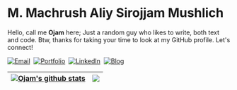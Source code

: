 # M. Machrush Aliy Sirojjam Mushlich
<!--
Hello, call me <b>Ojam</b> here; Back-end Engineer at [PT BFI Finance Indonesia Tbk](https://bfi.co.id). Sometimes called as writer, 'cause I love to write both text and code. Since I work at this company I rarely open this account, cause I use company account, [@ojam-bfi](https://github.com/ojam-bfi). Btw, thanks for taking your time to look at my GitHub profile.
-->
Hello, call me <b>Ojam</b> here; Just a random guy who likes to write, both text and code. Btw, thanks for taking your time to look at my GitHub profile.
Let's connect!

[![Email](https://img.shields.io/badge/jampirojam@gmail.com-D14836?style=for-the-badge&logo=gmail&logoColor=white)](mailto:jampirojam@gmail.com)&nbsp;
[![Portfolio](https://img.shields.io/badge/Portfolio-%23000000.svg?style=for-the-badge&logo=firefox&logoColor=#FF7139)](https://jampirojam.blogspot.com)&nbsp;
[![LinkedIn](https://img.shields.io/badge/linkedin-%230077B5.svg?style=for-the-badge&logo=linkedin&logoColor=white)](https://www.linkedin.com/in/jampirojam/)&nbsp;
[![Blog](https://img.shields.io/badge/Blogger-FF5722?style=for-the-badge&logo=blogger&logoColor=white)](https://brojamz.blogspot.com)


| <a href="#"><img align="center" src="https://github-readme-stats.vercel.app/api?username=jampirojam&show_icons=true&include_all_commits=true&theme=buefy&hide_border=true&count_private=true&title_color=000389&text_color=000389&icon_color=000389" alt="Ojam's github stats" /></a> | <a href="#"><img align="center" src="https://github-readme-stats.vercel.app/api/top-langs/?username=jampirojam&layout=compact&theme=buefy&hide_border=true&langs_count=10&hide_progress=true&title_color=000389&text_color=000389&icon_color=000389" /></a> |
| ------------- | ------------- |
<!--
### Github Statistics
<p align="justify">
 <img height="180em" src="https://github-readme-stats-eight-theta.vercel.app/api?username=jampirojam&show_icons=true&title_color=61dafb&text_color=ffffff&icon_color=61dafb&bg_color=20232a&theme=algolia&include_all_commits=true&count_private=true"/>
 <img height="180em" src="https://github-readme-streak-stats.herokuapp.com/?user=jampirojam&theme=react&border=61dafb&hide_border=true&title_color=61dafb&text_color=ffffff&icon_color=61dafb&bg_color=20232a" alt="jampirojam"/>
 <img align="left" width="100%" height="180em" src="https://github-readme-stats-eight-theta.vercel.app/api/top-langs/?username=jampirojam&layout=compact&langs_count=8&theme=algolia&title_color=61dafb&text_color=ffffff&icon_color=61dafb&bg_color=20232a"/>
</p>
-->
